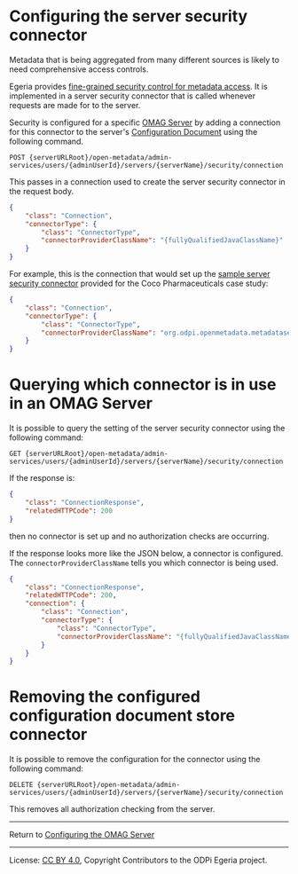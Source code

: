 <!-- SPDX-License-Identifier: CC-BY-4.0 -->
<!-- Copyright Contributors to the ODPi Egeria project 2020. -->

# Configuring the server security connector

Metadata that is being aggregated from many different sources
is likely to need comprehensive access controls.

Egeria provides [fine-grained security control for metadata
access](../../../common-services/metadata-security).
It is implemented in a server security connector
that is called whenever requests are made for to the server.

Security is configured for a specific [OMAG Server](../concepts/omag-server.md) by adding a connection
for this connector to the server's [Configuration Document](../concepts/configuration-document.md)
using the following command.

```
POST {serverURLRoot}/open-metadata/admin-services/users/{adminUserId}/servers/{serverName}/security/connection
```
This passes in a connection used to create the server security connector
in the request body.  

```json
{
    "class": "Connection",
    "connectorType": {
        "class": "ConnectorType",
        "connectorProviderClassName": "{fullyQualifiedJavaClassName}"
    }
}
```

For example, this is the connection that would
set up the [sample server security connector](../../../../open-metadata-resources/open-metadata-samples/open-metadata-security-samples) provided for the Coco Pharmaceuticals case study:
```json
{
    "class": "Connection",
    "connectorType": {
        "class": "ConnectorType",
        "connectorProviderClassName": "org.odpi.openmetadata.metadatasecurity.samples.OpenMetadataServerSecurityProvider"
    }
}
```

# Querying which connector is in use in an OMAG Server

It is possible to query the setting of the server security connector
using the following command:

```
GET {serverURLRoot}/open-metadata/admin-services/users/{adminUserId}/servers/{serverName}/security/connection
```

If the response is:
```json
{
    "class": "ConnectionResponse",
    "relatedHTTPCode": 200
}
```
then no connector is set up and no authorization checks are occurring.

If the response looks more like the JSON below, a connector is configured.  The
`connectorProviderClassName` tells you which connector is being used.

```json
{
    "class": "ConnectionResponse",
    "relatedHTTPCode": 200,
    "connection": {
        "class": "Connection",
        "connectorType": {
            "class": "ConnectorType",
            "connectorProviderClassName": "{fullyQualifiedJavaClassName}"
        }
    }
}
```

# Removing the configured configuration document store connector

It is possible to remove the configuration for the connector using
the following command:

```
DELETE {serverURLRoot}/open-metadata/admin-services/users/{adminUserId}/servers/{serverName}/security/connection
```

This removes all authorization checking from the server.

----
Return to [Configuring the OMAG Server](configuring-an-omag-server.md)

----
License: [CC BY 4.0](https://creativecommons.org/licenses/by/4.0/),
Copyright Contributors to the ODPi Egeria project.